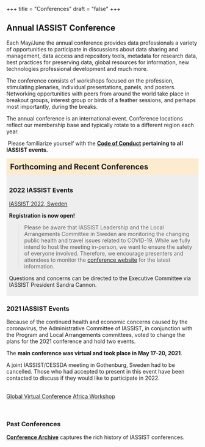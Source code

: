 +++
title = "Conferences"
draft = "false"
+++
## Annual IASSIST Conference

Each May/June the annual conference provides data professionals a variety of opportunities to participate in discussions about data sharing and management, data access and repository tools, metadata for research data, best practices for preserving data, global resources for information, new technologies professional development and much more. 

The conference consists of workshops focused on the profession, stimulating plenaries, individual presentations, panels, and posters. Networking opportunities with peers from around the world take place in breakout groups, interest group or birds of a feather sessions, and perhaps most importantly, during the breaks. 

The annual conference is an international event. Conference locations reflect our membership base and typically rotate to a different region each year.

&nbsp;Please familiarize yourself with the **[Code of Conduct](/community/code-of-conduct) pertaining to all IASSIST events.**

<div style="background-color:#fdebd0;font-weight:bold;padding:.5em;font-size:140%;">Forthcoming and Recent Conferences</div>

<div style="background-color:#eee;padding:.5em;">

### 2022 IASSIST Events

<a class="btn btn-template-main" href="./iassist-sweden-2022/" >IASSIST 2022, Sweden</a>

**Registration is now open!**


> Please be aware that IASSIST Leadership and the Local Arrangements Committee in Sweden are monitoring the changing public health and travel issues related to COVID-19. While we fully intend to host the meeting in-person, we want to ensure the safety of everyone involved. Therefore, we encourage presenters and attendees to monitor the [conference website](https://www.iassist2022.org/) for the latest information.   

Questions and concerns can be directed to the Executive Committee via IASSIST President Sandra Cannon.

</div>

### 2021 IASSIST Events

Because of the continued health and economic concerns caused by the coronavirus, the Administrative Committee of IASSIST, in conjunction with the Program and Local Arrangements committees, voted to change the plans for the 2021 conference and hold two events.

The **main conference was virtual and took place in May 17-20, 2021**. 

A joint IASSIST/CESSDA meeting in Gothenburg, Sweden had to be cancelled. Those who had accepted to present in this event have been contacted to discuss if they would like to participate in 2022.<br /><br />

<!--#### Completed-->

<a class="btn btn-template-main" href="./iassist-virtual-2021/" >Global Virtual Conference</a> 
<a class="btn btn-template-main" href="./iassist-africa-2021/" >Africa Workshop</a> 


<br />

### Past Conferences

**[Conference Archive](/conferences/archive)** captures the rich history of IASSIST conferences.

<br />
